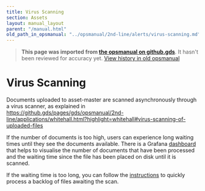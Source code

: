 ```yaml
---
title: Virus Scanning
section: Assets
layout: manual_layout
parent: "/manual.html"
old_path_in_opsmanual: "../opsmanual/2nd-line/alerts/virus-scanning.md"
---
```




> **This page was imported from [the opsmanual on github.gds](https://github.gds/gds/opsmanual)**.
It hasn't been reviewed for accuracy yet.
[View history in old opsmanual](https://github.gds/gds/opsmanual/tree/master/2nd-line/alerts/virus-scanning.md)


# Virus Scanning

Documents uploaded to asset-master are scanned asynchronously through
a virus scanner, as explained in <https://github.gds/pages/gds/opsmanual/2nd-line/applications/whitehall.html?highlight=whitehall#virus-scanning-of-uploaded-files>

If the number of documents is too high, users can experience long waiting times
until they see the documents available. There is a Grafana [dashboard](https://grafana.publishing.service.gov.uk/dashboard/file/asset_master_virus_scan_speed.json) that helps to
visualise the number of documents that have been processed and the waiting time since the file
has been placed on disk until it is scanned.

If the waiting time is too long, you can follow the [instructions](https://github.gds/pages/gds/opsmanual/2nd-line/applications/whitehall.html?highlight=whitehall#quickly-processing-a-backlog-of-files-awaiting-av-scan) to quickly process a backlog of files
awaiting the scan.
